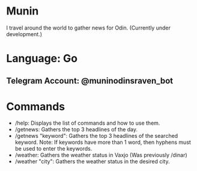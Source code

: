 # Munin
I travel around the world to gather news for Odin. (Currently under development.)

# Language: Go
## Telegram Account: @muninodinsraven_bot

# Commands
* /help: Displays the list of commands and how to use them.
* /getnews: Gathers the top 3 headlines of the day.
* /getnews "keyword": Gathers the top 3 headlines of the searched keyword.
  Note: If keywords have more than 1 word, then hyphens must be used to enter the keywords.
* /weather: Gathers the weather status in Vaxjo (Was previously /dinar)
* /weather "city": Gathers the weather status in the desired city.

